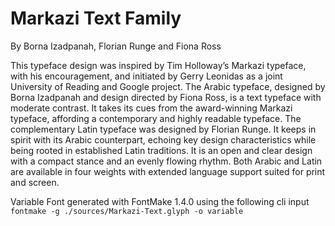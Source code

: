 # Markazi Text Family
By Borna Izadpanah, Florian Runge and Fiona Ross

This typeface design was inspired by Tim Holloway’s Markazi typeface, with his encouragement, and initiated by Gerry Leonidas as a joint University of Reading and Google project. The Arabic typeface, designed by Borna Izadpanah and design directed by Fiona Ross, is a text typeface with moderate contrast. It takes its cues from the award-winning Markazi typeface, affording a contemporary and highly readable typeface. The complementary Latin typeface was designed by Florian Runge. It keeps in spirit with its Arabic counterpart, echoing key design characteristics while being rooted in established Latin traditions. It is an open and clear design with a compact stance and an evenly flowing rhythm. Both Arabic and Latin are available in four weights with extended language support suited for print and screen.

Variable Font generated with FontMake 1.4.0 using the following cli input `fontmake -g ./sources/Markazi-Text.glyph -o variable`

